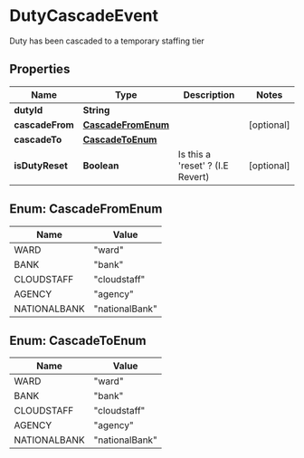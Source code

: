 

# DutyCascadeEvent

Duty has been cascaded to a temporary staffing tier
## Properties

Name | Type | Description | Notes
------------ | ------------- | ------------- | -------------
**dutyId** | **String** |  | 
**cascadeFrom** | [**CascadeFromEnum**](#CascadeFromEnum) |  |  [optional]
**cascadeTo** | [**CascadeToEnum**](#CascadeToEnum) |  | 
**isDutyReset** | **Boolean** | Is this a &#39;reset&#39; ? (I.E Revert) |  [optional]



## Enum: CascadeFromEnum

Name | Value
---- | -----
WARD | &quot;ward&quot;
BANK | &quot;bank&quot;
CLOUDSTAFF | &quot;cloudstaff&quot;
AGENCY | &quot;agency&quot;
NATIONALBANK | &quot;nationalBank&quot;



## Enum: CascadeToEnum

Name | Value
---- | -----
WARD | &quot;ward&quot;
BANK | &quot;bank&quot;
CLOUDSTAFF | &quot;cloudstaff&quot;
AGENCY | &quot;agency&quot;
NATIONALBANK | &quot;nationalBank&quot;




